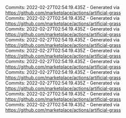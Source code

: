 Commits: 2022-02-27T02:54:19.435Z - Generated via https://github.com/marketplace/actions/artificial-grass
<br>
Commits: 2022-02-27T02:54:19.435Z - Generated via https://github.com/marketplace/actions/artificial-grass
<br>
Commits: 2022-02-27T02:54:19.435Z - Generated via https://github.com/marketplace/actions/artificial-grass
<br>
Commits: 2022-02-27T02:54:19.435Z - Generated via https://github.com/marketplace/actions/artificial-grass
<br>
Commits: 2022-02-27T02:54:19.435Z - Generated via https://github.com/marketplace/actions/artificial-grass
<br>
Commits: 2022-02-27T02:54:19.435Z - Generated via https://github.com/marketplace/actions/artificial-grass
<br>
Commits: 2022-02-27T02:54:19.435Z - Generated via https://github.com/marketplace/actions/artificial-grass
<br>
Commits: 2022-02-27T02:54:19.435Z - Generated via https://github.com/marketplace/actions/artificial-grass
<br>
Commits: 2022-02-27T02:54:19.435Z - Generated via https://github.com/marketplace/actions/artificial-grass
<br>
Commits: 2022-02-27T02:54:19.435Z - Generated via https://github.com/marketplace/actions/artificial-grass
<br>
